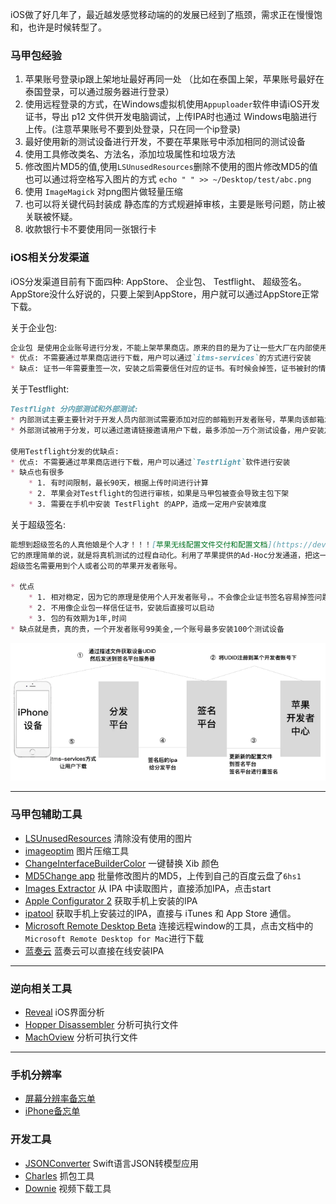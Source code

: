 iOS做了好几年了，最近越发感觉移动端的的发展已经到了瓶颈，需求正在慢慢饱和，也许是时候转型了。

### 马甲包经验
1. 苹果账号登录ip跟上架地址最好再同一处 （比如在泰国上架，苹果账号最好在泰国登录，可以通过服务器进行登录）
2. 使用远程登录的方式，在Windows虚拟机使用`Appuploader`软件申请iOS开发证书，导出 p12 文件供开发电脑调试，上传IPA时也通过 Windows电脑进行上传。(注意苹果账号不要到处登录，只在同一个ip登录)
3. 最好使用新的测试设备进行开发，不要在苹果账号中添加相同的测试设备
4. 使用工具修改类名、方法名，添加垃圾属性和垃圾方法
5. 修改图片MD5的值,使用`LSUnusedResources`删除不使用的图片修改MD5的值也可以通过将空格写入图片的方式 `echo " " >> ~/Desktop/test/abc.png`
6. 使用 `ImageMagick` 对png图片做轻量压缩
7. 也可以将关键代码封装成 静态库的方式规避掉审核，主要是账号问题，防止被关联被怀疑。
8. 收款银行卡不要使用同一张银行卡


### iOS相关分发渠道
iOS分发渠道目前有下面四种: AppStore、 企业包、 Testflight、 超级签名。AppStore没什么好说的，只要上架到AppStore，用户就可以通过AppStore正常下载。

关于企业包:
```markdown
企业包 是使用企业账号进行分发，不能上架苹果商店。原来的目的是为了让一些大厂在内部使用一些APP的时候，不需要上架苹果店就可以安装。后来被广泛用于一些违规APP分发，导致企业账号很难申请。 
* 优点: 不需要通过苹果商店进行下载，用户可以通过`itms-services`的方式进行安装
* 缺点: 证书一年需要重签一次，安装之后需要信任对应的证书。有时候会掉签，证书被封的情况,在重签名的时候，对方注入一些库造成闪退从而达到对APP的使用时间限制
```

关于Testflight:
```markdown
Testflight 分内部测试和外部测试:
* 内部测试主要主要针对于开发人员内部测试需要添加对应的邮箱到开发者账号，苹果向该邮箱发送邀请码，登录TestFlight之后，使用邀请码进行下载。
* 外部测试被用于分发，可以通过邀请链接邀请用户下载，最多添加一万个测试设备，用户安装之后，从testFlight删除邀请的用户，从而达到设备无限制,目前已经苹果已经对此作出了限制

使用Testflight分发的优缺点:
* 优点: 不需要通过苹果商店进行下载，用户可以通过`Testflight`软件进行安装
* 缺点也有很多
    * 1. 有时间限制，最长90天，根据上传时间进行计算
    * 2. 苹果会对Testflight的包进行审核，如果是马甲包被查会导致主包下架
    * 3. 需要在手机中安装 TestFlight 的APP，造成一定用户安装难度
```

关于超级签名:
```markdown
能想到超级签名的人真他娘是个人才！！！[苹果无线配置文件交付和配置文档](https://developer.apple.com/library/archive/documentation/NetworkingInternet/Conceptual/iPhoneOTAConfiguration/Introduction/Introduction.html#//apple_ref/doc/uid/TP40009505-CH1-SW1)
它的原理简单的说，就是将真机测试的过程自动化。利用了苹果提供的Ad-Hoc分发通道，把这一百台安装设备当做开发设备来进行分发。流程是:获取用户设备的UDID→UDID添加到开发者后台→用已添加过的UDID的证书对IPA进行重签名→传到serve→使用`itms-services`的方式实现用户的下载。
超级签名需要用到个人或者公司的苹果开发者账号。

* 优点
    * 1. 相对稳定，因为它的原理是使用个人开发者账号，。不会像企业证书签名容易掉签问题
    * 2. 不用像企业包一样信任证书，安装后直接可以启动
    * 3. 包的有效期为1年,时间
* 缺点就是贵，真的贵，一个开发者账号99美金,一个账号最多安装100个测试设备
```
![](imgs/ios_img_69.jpg)

----

### 马甲包辅助工具
* [LSUnusedResources](https://github.com/tinymind/LSUnusedResources) 清除没有使用的图片
* [imageoptim](https://imageoptim.com/mac) 图片压缩工具
* [ChangeInterfaceBuilderColor](https://github.com/fabcz/ChangeInterfaceBuilderColor) 一键替换 Xib 颜色
* [MD5Change app](https://pan.baidu.com/s/1OALSZfFssUPXOSsXhJXgYw)  批量修改图片的MD5，上传到自己的百度云盘了`6hs1`
* [Images Extractor](https://github.com/devcxm/iOS-Images-Extractor/releases) 从 IPA 中读取图片，直接添加IPA，点击start
* [Apple Configurator 2](https://apps.apple.com/us/app/apple-configurator-2/id1037126344?mt=12) 获取手机上安装的IPA
* [ipatool](https://github.com/majd/ipatool) 获取手机上安装过的IPA，直接与 iTunes 和 App Store 通信。
* [Microsoft Remote Desktop Beta](https://docs.microsoft.com/en-us/windows-server/remote/remote-desktop-services/clients/remote-desktop-mac)  连接远程window的工具，点击文档中的`Microsoft Remote Desktop for Mac`进行下载 
* [蓝奏云](https://pandaboy.lanzoub.com/) 蓝奏云可以直接在线安装IPA

---- 

### 逆向相关工具
* [Reveal](https://www.macwk.com/soft/reveal)  iOS界面分析
* [Hopper Disassembler](https://www.hopperapp.com/)  分析可执行文件
* [MachOview](https://github.com/fangshufeng/MachOView)  分析可执行文件

---- 
### 手机分辨率
* [屏幕分辨率备忘单](https://devhints.io/resolutions)
* [iPhone备忘单](https://www.ios-resolution.com/)

### 开发工具
* [JSONConverter](https://github.com/vvkeep/JSONConverter) Swift语言JSON转模型应用
* [Charles](https://www.macwk.com/soft/charles) 抓包工具
* [Downie](https://www.macwk.com/soft/downie) 视频下载工具